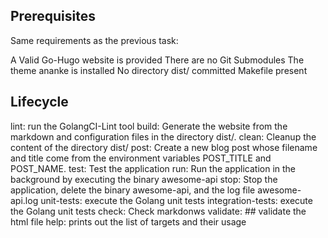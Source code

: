 ## Prerequisites
Same requirements as the previous task:

A Valid Go-Hugo website is provided
There are no Git Submodules
The theme ananke is installed
No directory dist/ committed
Makefile present
## Lifecycle
lint: run the GolangCI-Lint tool
build:  Generate the website from the markdown and configuration files in the directory dist/.
clean:  Cleanup the content of the directory dist/
post:  Create a new blog post whose filename and title come from the environment variables POST_TITLE and POST_NAME.
test: Test the application
run: Run the application in the background by executing the binary awesome-api
stop: Stop the application, delete the binary awesome-api, and the log file awesome-api.log
unit-tests: execute the Golang unit tests
integration-tests: execute the Golang unit tests
check: Check markdonws
validate: ## validate the html file
help:  prints out the list of targets and their usage